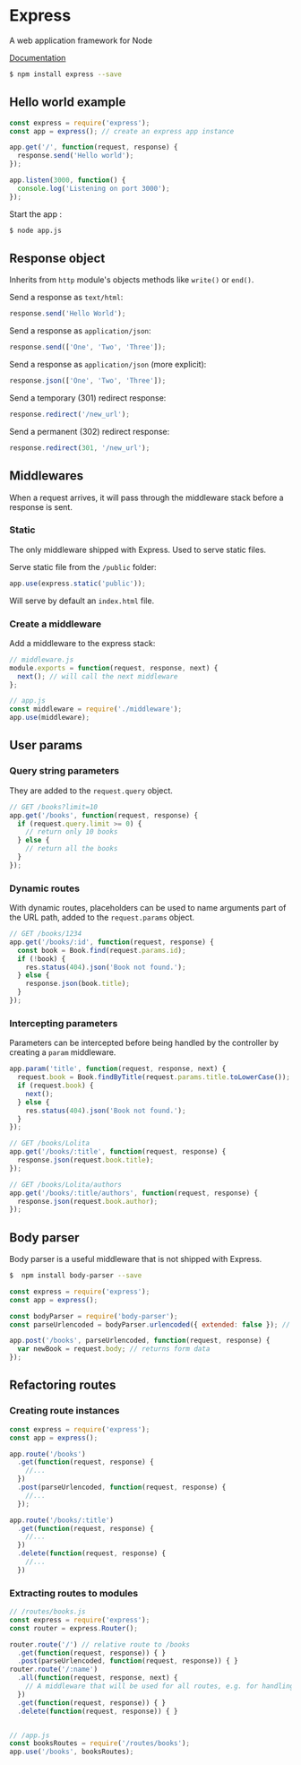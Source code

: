 # Express

A web application framework for Node

[Documentation](http://expressjs.com/)

```sh
$ npm install express --save
```

## Hello world example

```js
const express = require('express');
const app = express(); // create an express app instance

app.get('/', function(request, response) {
  response.send('Hello world');
});

app.listen(3000, function() {
  console.log('Listening on port 3000');
});
```

Start the app :

```sh
$ node app.js
```

## Response object

Inherits from `http` module's objects methods like `write()` or `end()`.

Send a response as `text/html`:

```js
response.send('Hello World');
```

Send a response as `application/json`:

```js
response.send(['One', 'Two', 'Three']);
```

Send a response as `application/json` (more explicit):

```js
response.json(['One', 'Two', 'Three']);
```

Send a temporary (301) redirect response:

```js
response.redirect('/new_url');
```

Send a permanent (302) redirect response:

```js
response.redirect(301, '/new_url');
```


## Middlewares

When a request arrives, it will pass through the middleware stack before a response is sent.


### Static

The only middleware shipped with Express. Used to serve static files.

Serve static file from the `/public` folder:

```js
app.use(express.static('public'));
```

Will serve by default an `index.html` file.


### Create a middleware

Add a middleware to the express stack:

```js
// middleware.js
module.exports = function(request, response, next) {
  next(); // will call the next middleware
};

// app.js
const middleware = require('./middleware');
app.use(middleware);
```


## User params

### Query string parameters

They are added to the `request.query` object.

```javascript
// GET /books?limit=10
app.get('/books', function(request, response) {
  if (request.query.limit >= 0) {
    // return only 10 books
  } else {
    // return all the books
  }
});
```

### Dynamic routes

With dynamic routes, placeholders can be used to name arguments part
of the URL path, added to the `request.params` object.

```javascript
// GET /books/1234
app.get('/books/:id', function(request, response) {
  const book = Book.find(request.params.id);
  if (!book) {
    res.status(404).json('Book not found.');
  } else {
    response.json(book.title);       
  }
});
```


### Intercepting parameters

Parameters can be intercepted before being handled by the controller by
creating a `param` middleware.

```javascript
app.param('title', function(request, response, next) {
  request.book = Book.findByTitle(request.params.title.toLowerCase());
  if (request.book) {
    next();    
  } else {
    res.status(404).json('Book not found.');
  }
});

// GET /books/Lolita
app.get('/books/:title', function(request, response) {
  response.json(request.book.title);       
});

// GET /books/Lolita/authors
app.get('/books/:title/authors', function(request, response) {
  response.json(request.book.author);
});

```


## Body parser

Body parser is a useful middleware that is not shipped with Express.

```sh
$  npm install body-parser --save
```

```javascript
const express = require('express');
const app = express();

const bodyParser = require('body-parser');
const parseUrlencoded = bodyParser.urlencoded({ extended: false }); // force the use of the native querystring Node library

app.post('/books', parseUrlencoded, function(request, response) {
  var newBook = request.body; // returns form data
});
```


## Refactoring routes

### Creating route instances

```javascript
const express = require('express');
const app = express();

app.route('/books')
  .get(function(request, response) {
    //...
  })
  .post(parseUrlencoded, function(request, response) {
    //...
  });

app.route('/books/:title')
  .get(function(request, response) {
    //...
  })
  .delete(function(request, response) {
    //...
  })

```

### Extracting routes to modules

```javascript
// /routes/books.js
const express = require('express');
const router = express.Router();

router.route('/') // relative route to /books
  .get(function(request, response)) { }
  .post(parseUrlencoded, function(request, response)) { }
router.route('/:name')
  .all(function(request, response, next) {
    // A middleware that will be used for all routes, e.g. for handling params
  })
  .get(function(request, response)) { }
  .delete(function(request, response)) { }


// /app.js
const booksRoutes = require('/routes/books');
app.use('/books', booksRoutes);
```
